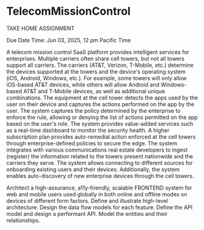 # TelecomMissionControl

TAKE HOME ASSIGNMENT



Due Date Time: Jun 03, 2025, 12 pm Pacific Time



A telecom mission control SaaS platform provides intelligent services for enterprises. Multiple carriers often share cell towers, but not all towers support all carriers. The carriers (AT&T, Verizon, T-Mobile, etc.) determine the devices supported at the towers and the device's operating system (iOS, Android, Windows, etc.). For example, some towers will only allow iOS-based AT&T devices, while others will allow Android and Windows-based AT&T and T-Mobile devices, as well as additional unique combinations. The equipment at the cell tower detects the apps used by the user on their device and captures the actions performed on the app by the user. The system captures the policy determined by the enterprise to enforce the rule, allowing or denying the list of actions permitted on the app based on the user's role. The system provides value-added services such as a real-time dashboard to monitor the security health. A higher subscription plan provides auto-remedial action enforced at the cell towers through enterprise-defined policies to secure the edge. The system integrates with various communications real estate developers to ingest (register) the information related to the towers present nationwide and the carriers they serve. The system allows connecting to different sources for onboarding existing users and their devices. Additionally, the system enables auto-discovery of new enterprise devices through the cell towers.



Architect a high-assurance, a11y-friendly, scalable FRONTEND system for web and mobile users used globally in both online and offline modes on devices of different form factors. Define and illustrate high-level architecture. Design the data flow models for each feature. Define the API model and design a performant API. Model the entities and their relationships.

